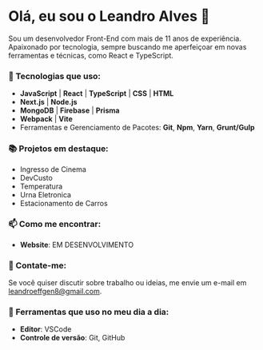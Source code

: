 # Olá, eu sou o Leandro Alves 👋

Sou um desenvolvedor Front-End com mais de 11 anos de experiência. Apaixonado por tecnologia, sempre buscando me aperfeiçoar em novas ferramentas e técnicas, como React e TypeScript.

### 🚀 Tecnologias que uso:
- **JavaScript** | **React** | **TypeScript** | **CSS** | **HTML**
- **Next.js** | **Node.js** 
- **MongoDB** | **Firebase** | **Prisma**
- **Webpack** | **Vite**
- Ferramentas e Gerenciamento de Pacotes: **Git**, **Npm**, **Yarn**, **Grunt/Gulp**

### 📚 Projetos em destaque:
-  Ingresso de Cinema
-  DevCusto
-  Temperatura
-  Urna Eletronica
-  Estacionamento de Carros

### 📫 Como me encontrar:
- **Website**: EM DESENVOLVIMENTO

### 💬 Contate-me:
Se você quiser discutir sobre trabalho ou ideias, me envie um e-mail em [leandroeffgen8@gmail.com](mailto:leandroeffgen8@gmail.com).

### 🔧 Ferramentas que uso no meu dia a dia:
- **Editor**: VSCode
- **Controle de versão**: Git, GitHub
